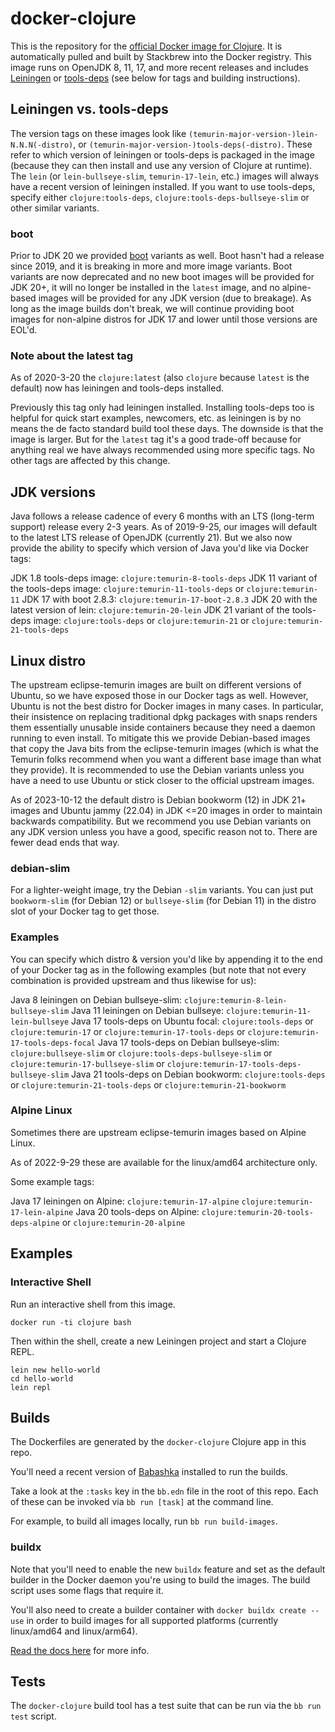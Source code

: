 # docker-clojure

This is the repository for the [official Docker image for Clojure](https://registry.hub.docker.com/_/clojure/).
It is automatically pulled and built by Stackbrew into the Docker registry.
This image runs on OpenJDK 8, 11, 17, and more recent releases and includes
[Leiningen](http://leiningen.org) or [tools-deps](https://clojure.org/reference/deps_and_cli)
(see below for tags and building instructions).

## Leiningen vs. tools-deps

The version tags on these images look like `(temurin-major-version-)lein-N.N.N(-distro)`,
or `(temurin-major-version-)tools-deps(-distro)`. These refer to which version
of leiningen or tools-deps is packaged in the image (because they can then install
and use any version of Clojure at runtime). The `lein` (or `lein-bullseye-slim`,
`temurin-17-lein`, etc.) images will always have a recent version of leiningen
installed. If you want to use tools-deps, specify either `clojure:tools-deps`,
`clojure:tools-deps-bullseye-slim` or other similar variants.

### boot

Prior to JDK 20 we provided [boot](https://boot-clj.github.io) variants as well. 
Boot hasn't had a release since 2019, and it is breaking in more and more image
variants. Boot variants are now deprecated and no new boot images will be
provided for JDK 20+, it will no longer be installed in the `latest` image, and
no alpine-based images will be provided for any JDK version (due to breakage).
As long as the image builds don't break, we will continue providing boot images
for non-alpine distros for JDK 17 and lower until those versions are EOL'd.

### Note about the latest tag

As of 2020-3-20 the `clojure:latest` (also `clojure` because `latest` is the
default) now has leiningen and tools-deps installed.

Previously this tag only had leiningen installed. Installing tools-deps too is
helpful for quick start examples, newcomers, etc. as leiningen is by no means
the de facto standard build tool these days. The downside is that the image is
larger. But for the `latest` tag it's a good trade-off because for anything real
we have always recommended using more specific tags. No other tags are affected
by this change.

## JDK versions

Java follows a release cadence of every 6 months with an LTS (long-term support)
release every 2-3 years. As of 2019-9-25, our images will default to the latest
LTS release of OpenJDK (currently 21). But we also now provide the ability to
specify which version of Java you'd like via Docker tags:

JDK 1.8 tools-deps image: `clojure:temurin-8-tools-deps`
JDK 11 variant of the tools-deps image: `clojure:temurin-11-tools-deps` or `clojure:temurin-11`
JDK 17 with boot 2.8.3: `clojure:temurin-17-boot-2.8.3`
JDK 20 with the latest version of lein: `clojure:temurin-20-lein`
JDK 21 variant of the tools-deps image: `clojure:tools-deps` or `clojure:temurin-21` or `clojure:temurin-21-tools-deps`

## Linux distro

The upstream eclipse-temurin images are built on different versions of Ubuntu,
so we have exposed those in our Docker tags as well. However, Ubuntu is not the
best distro for Docker images in many cases. In particular, their insistence on
replacing traditional dpkg packages with snaps renders them essentially
unusable inside containers because they need a daemon running to even install.
To mitigate this we provide Debian-based images that copy the Java bits from
the eclipse-temurin images (which is what the Temurin folks recommend when you
want a different base image than what they provide). It is recommended to use
the Debian variants unless you have a need to use Ubuntu or stick closer to the
official upstream images.

As of 2023-10-12 the default distro is Debian bookworm (12) in JDK 21+ images
and Ubuntu jammy (22.04) in JDK <=20 images in order to maintain backwards
compatibility. But we recommend you use Debian variants on any JDK version
unless you have a good, specific reason not to. There are fewer dead ends that
way.

### debian-slim

For a lighter-weight image, try the Debian `-slim` variants. You can just put
`bookworm-slim` (for Debian 12) or `bullseye-slim` (for Debian 11) in the distro
slot of your Docker tag to get those.

### Examples

You can specify which distro & version you'd like by appending it to the end of
your Docker tag as in the following examples (but note that not every
combination is provided upstream and thus likewise for us):

Java 8 leiningen on Debian bullseye-slim: `clojure:temurin-8-lein-bullseye-slim`
Java 11 leiningen on Debian bullseye: `clojure:temurin-11-lein-bullseye`
Java 17 tools-deps on Ubuntu focal: `clojure:tools-deps` or `clojure:temurin-17` or `clojure:temurin-17-tools-deps` or `clojure:temurin-17-tools-deps-focal`
Java 17 tools-deps on Debian bullseye-slim: `clojure:bullseye-slim` or `clojure:tools-deps-bullseye-slim` or `clojure:temurin-17-bullseye-slim` or `clojure:temurin-17-tools-deps-bullseye-slim`
Java 21 tools-deps on Debian bookworm: `clojure:tools-deps` or `clojure:temurin-21-tools-deps` or `clojure:temurin-21-bookworm`

### Alpine Linux

Sometimes there are upstream eclipse-temurin images based on Alpine Linux.

As of 2022-9-29 these are available for the linux/amd64 architecture only.

Some example tags:

Java 17 leiningen on Alpine: `clojure:temurin-17-alpine` `clojure:temurin-17-lein-alpine`
Java 20 tools-deps on Alpine: `clojure:temurin-20-tools-deps-alpine` or `clojure:temurin-20-alpine`

## Examples

### Interactive Shell

Run an interactive shell from this image.

```
docker run -ti clojure bash
```

Then within the shell, create a new Leiningen project and start a Clojure REPL.

```
lein new hello-world
cd hello-world
lein repl
```

## Builds

The Dockerfiles are generated by the `docker-clojure` Clojure app in this repo.

You'll need a recent version of [Babashka](https://babashka.org/) installed to
run the builds.

Take a look at the `:tasks` key in the `bb.edn` file in the root of this repo.
Each of these can be invoked via `bb run [task]` at the command line.

For example, to build all images locally, run `bb run build-images`.

### buildx

Note that you'll need to enable the new `buildx` feature and set as the default
builder in the Docker daemon you're using to build the images. The build script
uses some flags that require it.

You'll also need to create a builder container with `docker buildx create --use`
in order to build images for all supported platforms (currently linux/amd64 and
linux/arm64).

[Read the docs here](https://docs.docker.com/buildx/working-with-buildx/) for more info.

## Tests

The `docker-clojure` build tool has a test suite that can be run via the
`bb run test` script. 
